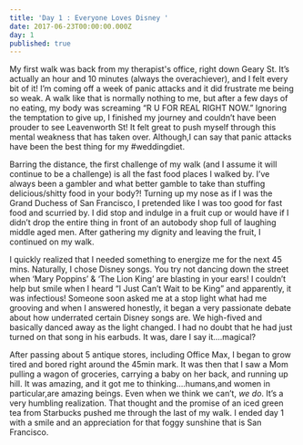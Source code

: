 ```yaml
---
title: 'Day 1 : Everyone Loves Disney '
date: 2017-06-23T00:00:00.000Z
day: 1
published: true
---
```

My first walk was back from my therapist's office, right down Geary St. It’s actually an hour and 10 minutes (always the overachiever), and I felt every bit of it! I’m coming off a week of panic attacks and it did frustrate me being so weak. A walk like that is normally nothing to me, but after a few days of no eating, my body was screaming “R U FOR REAL RIGHT NOW.”  Ignoring the temptation to give up, I finished my journey and couldn’t have been prouder to see Leavenworth St! It felt great to push myself through this mental weakness that has taken over. Although,I can say that panic attacks have been the best thing for my #weddingdiet. 

Barring the distance, the first challenge of my walk (and I assume it will continue to be a challenge) is all the fast food places I walked by. I’ve always been a gambler and what better gamble to take than stuffing delicious/shitty food in your body?! Turning up my nose as if I was the Grand Duchess of San Francisco, I pretended like I was too good for fast food and scurried by. I did stop and indulge in a fruit cup or would have if I didn’t drop the entire thing in front of an autobody shop full of laughing middle aged men. After gathering my dignity and leaving the fruit, I continued on my walk.

I quickly realized that I needed something to energize me for the next 45 mins. Naturally, I chose Disney songs. You try not dancing down the street when ‘Mary Poppins’ & ‘The Lion King’ are blasting in your ears! I couldn’t help but smile when I heard “I Just Can’t Wait to be King” and apparently, it was infectious! Someone soon asked me at a stop light what had me grooving and when I answered honestly, it began a very passionate debate about how underrated certain Disney songs are. We high-fived and basically danced away as the light changed. I had no doubt that he had just turned on that song in his earbuds. It was, dare I say it….magical? 

After passing about 5 antique stores, including Office Max, I began to grow tired and bored right around the 45min mark. It was then that I saw a Mom pulling a wagon of groceries, carrying a baby on her back, and running up hill. It was amazing, and it got me to thinking….humans,and women in particular,are amazing beings. Even when we think we can’t, _we do_. It’s a very humbling realization. That thought and the promise of an iced green tea from Starbucks pushed me through the last of my walk. I ended day 1 with a smile and an appreciation for that foggy sunshine that is San Francisco.  
